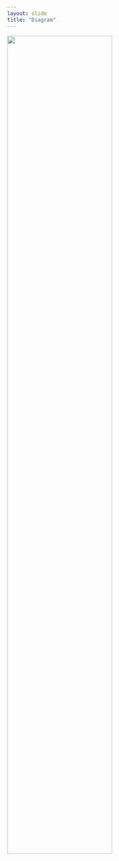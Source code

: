 ```yaml
---
layout: slide
title: "Diagram"
---
```


<img src="{{ site.baseurl }}/assets/img/diagram.png" width="70%" height="70%">


